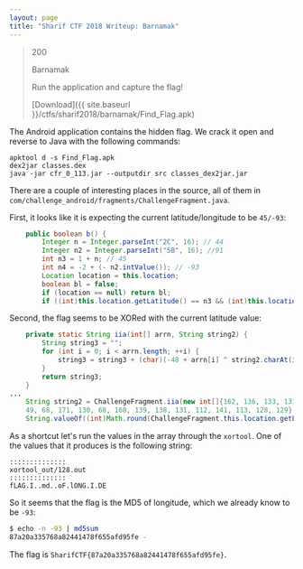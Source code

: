```yaml
---
layout: page
title: "Sharif CTF 2018 Writeup: Barnamak"
---
```


> 200
>
> Barnamak
> 
> Run the application and capture the flag!
>
> [Download]({{ site.baseurl }}/ctfs/sharif2018/barnamak/Find_Flag.apk)

The Android application contains the hidden flag. We crack it open and reverse to Java with the following commands:

```
apktool d -s Find_Flag.apk 
dex2jar classes.dex 
java -jar cfr_0_113.jar --outputdir src classes_dex2jar.jar
```

There are a couple of interesting places in the source, all of them in ```com/challenge_android/fragments/ChallengeFragment.java```.

First, it looks like it is expecting the current latitude/longitude to be ```45/-93```:

```java
    public boolean b() {
        Integer n = Integer.parseInt("2C", 16); // 44
        Integer n2 = Integer.parseInt("5B", 16); //91
        int n3 = 1 + n; // 45
        int n4 = -2 + (- n2.intValue()); // -93
        Location location = this.location;
        boolean bl = false;
        if (location == null) return bl;
        if ((int)this.location.getLatitude() == n3 && (int)this.location.getLongitude() == n4) {
```		

Second, the flag seems to be XORed with the current latitude value:

```java
    private static String iia(int[] arrn, String string2) {
        String string3 = "";
        for (int i = 0; i < arrn.length; ++i) {
            string3 = string3 + (char)(-48 + arrn[i] ^ string2.charAt(i % (-1 + string2.length())));
        }
        return string3;
    }
...
    String string2 = ChallengeFragment.iia(new int[]{162, 136, 133, 131, 68, 141, 119, 68, 169, 160, 
	49, 68, 171, 130, 68, 168, 139, 138, 131, 112, 141, 113, 128, 129}, 
	String.valueOf((int)Math.round(ChallengeFragment.this.location.getLatitude())));
```

As a shortcut let's run the values in the array through the ```xortool```. One of the values that it produces is the following string:

```
::::::::::::::
xortool_out/128.out
::::::::::::::
fLAG.I..md..oF.lONG.I.DE
``` 

So it seems that the flag is the MD5 of longitude, which we already know to be ```-93```:

```sh
$ echo -n -93 | md5sum
87a20a335768a82441478f655afd95fe -
```

The flag is ```SharifCTF{87a20a335768a82441478f655afd95fe}```.